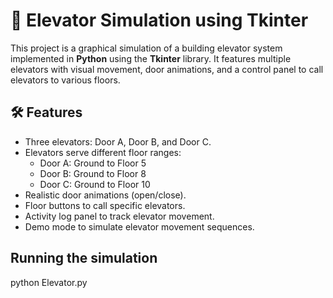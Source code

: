 # 🚪 Elevator Simulation using Tkinter

This project is a graphical simulation of a building elevator system implemented in **Python** using the **Tkinter** library. It features multiple elevators with visual movement, door animations, and a control panel to call elevators to various floors.

## 🛠 Features

- Three elevators: Door A, Door B, and Door C.
- Elevators serve different floor ranges:
  - Door A: Ground to Floor 5
  - Door B: Ground to Floor 8
  - Door C: Ground to Floor 10
- Realistic door animations (open/close).
- Floor buttons to call specific elevators.
- Activity log panel to track elevator movement.
- Demo mode to simulate elevator movement sequences.

## Running the simulation

python Elevator.py

